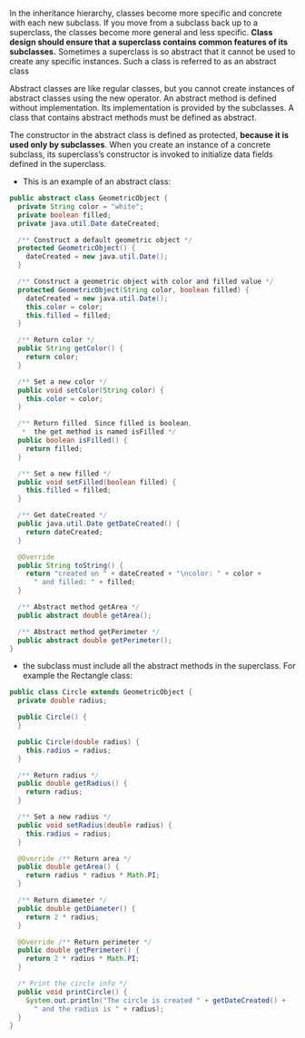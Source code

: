 In the inheritance hierarchy, classes become more specific and concrete with each new subclass. If you move from a subclass back up to a superclass, the classes become more general and less specific. **Class design should ensure that a superclass contains common features of its subclasses.** Sometimes a superclass is so abstract that it cannot be used to create any specific instances. Such a class is referred to as an abstract class

Abstract classes are like regular classes, but you cannot create instances of abstract classes using the new operator. An abstract method is defined without implementation. Its implementation is provided by the subclasses. A class that contains abstract methods must be defined as abstract.

The constructor in the abstract class is defined as protected, __because it is used only by subclasses__. When you create an instance of a concrete subclass, its superclass’s constructor is invoked to initialize data fields defined in the superclass.

* This is an example of an abstract class:

```java
public abstract class GeometricObject {
  private String color = "white";
  private boolean filled;
  private java.util.Date dateCreated;

  /** Construct a default geometric object */
  protected GeometricObject() {
    dateCreated = new java.util.Date();
  }

  /** Construct a geometric object with color and filled value */
  protected GeometricObject(String color, boolean filled) {
    dateCreated = new java.util.Date();
    this.color = color;
    this.filled = filled;
  }

  /** Return color */
  public String getColor() {
    return color;
  }

  /** Set a new color */
  public void setColor(String color) {
    this.color = color;
  }

  /** Return filled. Since filled is boolean,
   *  the get method is named isFilled */
  public boolean isFilled() {
    return filled;
  }

  /** Set a new filled */
  public void setFilled(boolean filled) {
    this.filled = filled;
  }

  /** Get dateCreated */
  public java.util.Date getDateCreated() {
    return dateCreated;
  }

  @Override
  public String toString() {
    return "created on " + dateCreated + "\ncolor: " + color +
      " and filled: " + filled;
  }

  /** Abstract method getArea */
  public abstract double getArea();

  /** Abstract method getPerimeter */
  public abstract double getPerimeter();
}
```

* the subclass must include all the abstract methods in the superclass. For example the Rectangle class:

```java
public class Circle extends GeometricObject {
  private double radius;

  public Circle() {
  }

  public Circle(double radius) {
    this.radius = radius;
  }

  /** Return radius */
  public double getRadius() {
    return radius;
  }

  /** Set a new radius */
  public void setRadius(double radius) {
    this.radius = radius;
  }

  @Override /** Return area */
  public double getArea() {
    return radius * radius * Math.PI;
  }

  /** Return diameter */
  public double getDiameter() {
    return 2 * radius;
  }

  @Override /** Return perimeter */
  public double getPerimeter() {
    return 2 * radius * Math.PI;
  }

  /* Print the circle info */
  public void printCircle() {
    System.out.println("The circle is created " + getDateCreated() +
      " and the radius is " + radius);
  }
}

```
